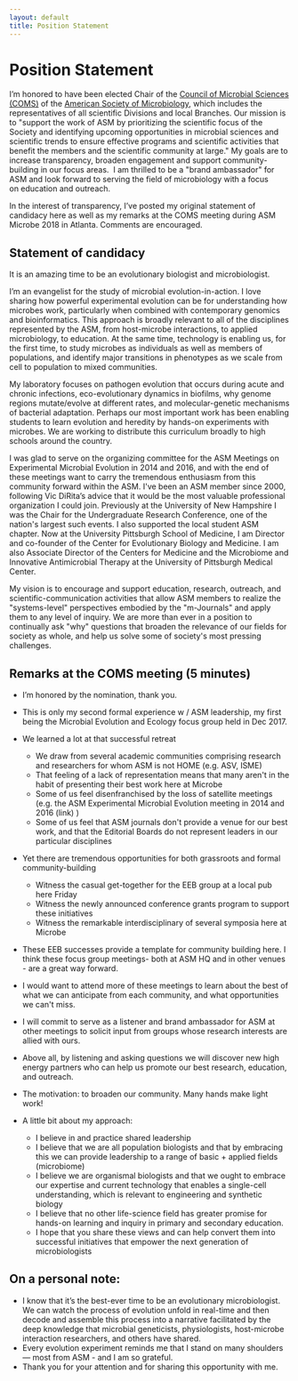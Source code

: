 ```yaml
---
layout: default
title: Position Statement
---
```

# Position Statement

I’m honored to have been elected Chair of the [Council of Microbial Sciences (COMS)](https://www.asm.org/index.php/about-the-american-society-for-microbiology/council-on-microbial-sciences) of the [American Society of Microbiology](https://www.asm.org/), which includes the representatives of all scientific Divisions and local Branches. Our mission is to "support the work of ASM by prioritizing the scientific focus of the Society and identifying upcoming opportunities in microbial sciences and scientific trends to ensure effective programs and scientific activities that benefit the members and the scientific community at large." My goals are to increase transparency, broaden engagement and support community-building in our focus areas.  I am thrilled to be a "brand ambassador" for ASM and look forward to serving the field of microbiology with a focus on education and outreach.

In the interest of transparency, I’ve posted my original statement of candidacy here as well as my remarks at the COMS meeting during ASM Microbe 2018 in Atlanta. Comments are encouraged.

## Statement of candidacy

It is an amazing time to be an evolutionary biologist and microbiologist. 

I’m an evangelist for the study of microbial evolution-in-action. I love sharing how powerful experimental evolution can be for understanding how microbes work, particularly when combined with contemporary genomics and bioinformatics. This approach is broadly relevant to all of the disciplines represented by the ASM, from host-microbe interactions, to applied microbiology, to education. At the same time, technology is enabling us, for the first time, to study microbes as individuals as well as members of populations, and identify major transitions in phenotypes as we scale from cell to population to mixed communities. 

My laboratory focuses on pathogen evolution that occurs during acute and chronic infections, eco-evolutionary dynamics in biofilms, why genome regions mutate/evolve at different rates, and molecular-genetic mechanisms of bacterial adaptation. Perhaps our most important work has been enabling students to learn evolution and heredity by hands-on experiments with microbes. We are working to distribute this curriculum broadly to high schools around the country. 

I was glad to serve on the organizing committee for the ASM Meetings on Experimental Microbial Evolution in 2014 and 2016, and with the end of these meetings want to carry the tremendous enthusiasm from this community forward within the ASM. I've been an ASM member since 2000, following Vic DiRita’s advice that it would be the most valuable professional organization I could join. Previously at the University of New Hampshire I was the Chair for the Undergraduate Research Conference, one of the nation's largest such events. I also supported the local student ASM chapter. Now at the University Pittsburgh School of Medicine, I am Director and co-founder of the Center for Evolutionary Biology and Medicine. I am also Associate Director of the Centers for Medicine and the Microbiome and Innovative Antimicrobial Therapy at the University of Pittsburgh Medical Center.

My vision is to encourage and support education, research, outreach, and scientific-communication activities that allow ASM members to realize the "systems-level" perspectives embodied by the "m-Journals" and apply them to any level of inquiry. We are more than ever in a position to continually ask "why" questions that broaden the relevance of our fields for society as whole, and help us solve some of society's most pressing challenges.

## Remarks at the COMS meeting (5 minutes)

- I’m honored by the nomination, thank you.
- This is only my second formal experience w / ASM leadership, my first being the Microbial Evolution and Ecology focus group held in Dec 2017.
- We learned a lot at that successful retreat
    - We draw from several academic communities comprising research and researchers for whom ASM is not HOME (e.g. ASV, ISME)
    - That feeling of a lack of representation means that many aren't in the habit of presenting their best work here at Microbe 
    - Some of us feel disenfranchised by the loss of satellite meetings (e.g. the ASM Experimental Microbial Evolution meeting in 2014 and 2016 (link) )
    - Some of us feel that ASM journals don't provide a venue for our best work, and that the Editorial Boards do not represent leaders in our particular disciplines
- Yet there are tremendous opportunities for both grassroots and formal community-building
    - Witness the casual get-together for the EEB group at a local pub here Friday
    - Witness the newly announced conference grants program to support these initiatives
    - Witness the remarkable interdisciplinary of several symposia here at Microbe
- These EEB successes provide a template for community building here. I think these focus group meetings- both at ASM HQ and in other venues - are a great way forward.
- I would want to attend more of these meetings to learn about the best of what we can anticipate from each community, and what opportunities we can't miss.
- I will commit to serve as a listener and brand ambassador for ASM at other meetings to solicit input from groups whose research interests are allied with ours.
- Above all, by listening and asking questions we will discover new high energy partners who can help us promote our best research, education, and outreach.
- The motivation: to broaden our community. Many hands make light work!

- A little bit about my approach:
    - I believe in and practice shared leadership 
    - I believe that we are all population biologists and that by embracing this we can provide leadership to a range of basic + applied fields (microbiome)
    - I believe we are organismal biologists and that we ought to embrace our expertise and current technology that enables a single-cell understanding, which is relevant to engineering and synthetic biology
    - I believe that no other life-science field has greater promise for hands-on learning and inquiry in primary and secondary education.
    - I hope that you share these views and can help convert them into successful initiatives that empower the next generation of microbiologists

## On a personal note:

- I know that it’s the best-ever time to be an evolutionary microbiologist. We can watch the process of evolution unfold in real-time and then decode and assemble this process into a narrative facilitated by the deep knowledge that microbial geneticists, physiologists, host-microbe interaction researchers, and others have shared.
- Every evolution experiment reminds me that I stand on many shoulders — most from ASM - and I am so grateful.
- Thank you for your attention and for sharing this opportunity with me. 
